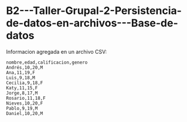# B2---Taller-Grupal-2-Persistencia-de-datos-en-archivos---Base-de-datos

Informacion agregada en un archivo CSV: 

    nombre,edad,calificacion,genero
    Andrés,10,20,M
    Ana,11,19,F
    Luis,9,18,M
    Cecilia,9,18,F
    Katy,11,15,F
    Jorge,8,17,M
    Rosario,11,18,F
    Nieves,10,20,F
    Pablo,9,19,M
    Daniel,10,20,M





